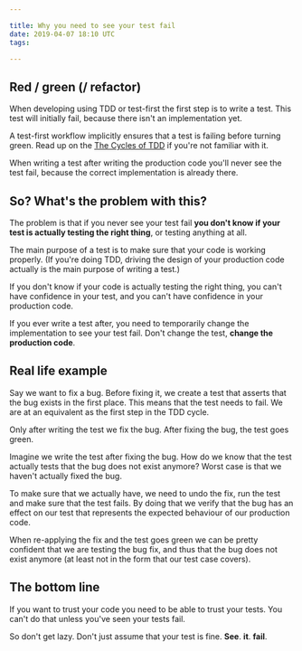```yaml
---

title: Why you need to see your test fail
date: 2019-04-07 18:10 UTC
tags:

---
```


## Red / green (/ refactor)

When developing using TDD or test-first the first step is to write a test. This
test will initially fail, because there isn't an implementation yet.

A test-first workflow implicitly ensures that a test is failing before turning
green. Read up on the [The Cycles of
TDD](https://blog.cleancoder.com/uncle-bob/2014/12/17/TheCyclesOfTDD.html) if
you're not familiar with it.

When writing a test after writing the production code you'll never see the test
fail, because the correct implementation is already there.

## So? What's the problem with this?

The problem is that if you never see your test fail **you don't know if your
test is actually testing the right thing**, or testing anything at all.

The main purpose of a test is to make sure that your code is working properly.
(If you're doing TDD, driving the design of your production code actually is
the main purpose of writing a test.)

If you don't know if your code is actually testing the right thing, you can't
have confidence in your test, and you can't have confidence in your production
code.

If you ever write a test after, you need to temporarily change the
implementation to see your test fail. Don't change the test, **change the
production code**.

## Real life example

Say we want to fix a bug. Before fixing it, we create a test that asserts that
the bug exists in the first place. This means that the test needs to fail. We
are at an equivalent as the first step in the TDD cycle.

Only after writing the test we fix the bug. After fixing the bug, the test goes
green.

Imagine we write the test after fixing the bug. How do we know that the test
actually tests that the bug does not exist anymore? Worst case is that we
haven't actually fixed the bug.

To make sure that we actually have, we need to undo the fix, run the test and
make sure that the test fails. By doing that we verify that the bug has an
effect on our test that represents the expected behaviour of our production
code.

When re-applying the fix and the test goes green we can be pretty confident
that we are testing the bug fix, and thus that the bug does not exist anymore
(at least not in the form that our test case covers).

## The bottom line

If you want to trust your code you need to be able to trust your tests. You
can't do that unless you've seen your tests fail.

So don't get lazy. Don't just assume that your test is fine. **See**. **it**.
**fail**.
